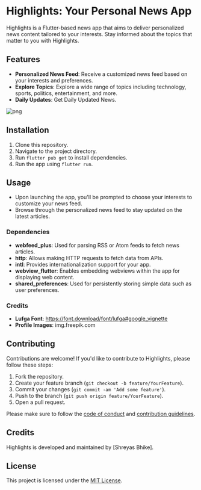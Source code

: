 # Highlights: Your Personal News App

Highlights is a Flutter-based news app that aims to deliver personalized news content tailored to your interests. Stay informed about the topics that matter to you with Highlights.

## Features

- **Personalized News Feed**: Receive a customized news feed based on your interests and preferences.
- **Explore Topics**: Explore a wide range of topics including technology, sports, politics, entertainment, and more.
- **Daily Updates**: Get Daily Updated News.

![png](https://github.com/TheAppWizard/Highlights-NewsApp/assets/70090469/db853ac4-06f4-4853-9408-238d8bd48f36)


## Installation

1. Clone this repository.
2. Navigate to the project directory.
3. Run `flutter pub get` to install dependencies.
4. Run the app using `flutter run`.

## Usage

- Upon launching the app, you'll be prompted to choose your interests to customize your news feed.
- Browse through the personalized news feed to stay updated on the latest articles.


### Dependencies

- **webfeed_plus**: Used for parsing RSS or Atom feeds to fetch news articles.
- **http**: Allows making HTTP requests to fetch data from APIs.
- **intl**: Provides internationalization support for your app.
- **webview_flutter**: Enables embedding webviews within the app for displaying web content.
- **shared_preferences**: Used for persistently storing simple data such as user preferences.

### Credits 

- **Lufga Font**: https://font.download/font/lufga#google_vignette
- **Profile Images**: img.freepik.com

## Contributing

Contributions are welcome! If you'd like to contribute to Highlights, please follow these steps:

1. Fork the repository.
2. Create your feature branch (`git checkout -b feature/YourFeature`).
3. Commit your changes (`git commit -am 'Add some feature'`).
4. Push to the branch (`git push origin feature/YourFeature`).
5. Open a pull request.

Please make sure to follow the [code of conduct](CODE_OF_CONDUCT.md) and [contribution guidelines](CONTRIBUTING.md).

## Credits

Highlights is developed and maintained by [Shreyas Bhike].

## License

This project is licensed under the [MIT License](LICENSE).

